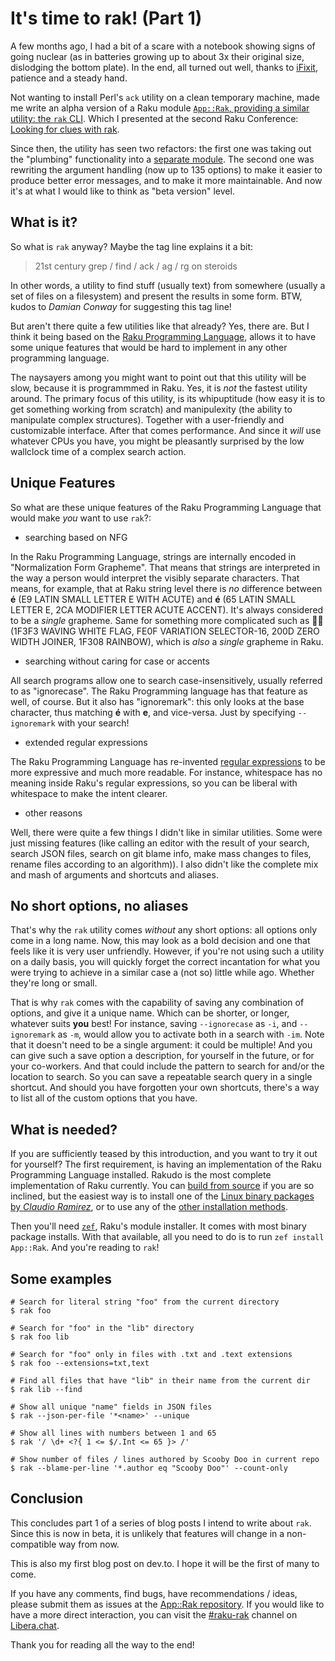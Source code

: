 # It's time to rak! (Part 1)

A few months ago, I had a bit of a scare with a notebook showing signs of going nuclear (as in batteries growing up to about 3x their original size, dislodging the bottom plate).  In the end, all turned out well, thanks to [iFixit](https://ifixit.com), patience and a steady hand.

Not wanting to install Perl's `ack` utility on a clean temporary machine, made me write an alpha version of a Raku module [`App::Rak`, providing a similar utility: the `rak` CLI]((https://raku.land/zef:lizmat/App::Rak)).  Which I presented at the second Raku Conference: [Looking for clues with rak](https://conf.raku.org/talk/174).

Since then, the utility has seen two refactors: the first one was taking out the "plumbing" functionality into a [separate module](https://raku.land/zef:lizmat/rak).  The second one was rewriting the argument handling (now up to 135 options) to make it easier to produce better error messages, and to make it more maintainable.  And now it's at what I would like to think as "beta version" level.

## What is it?

So what is `rak` anyway?  Maybe the tag line explains it a bit:

> 21st century grep / find / ack / ag / rg on steroids

In other words, a utility to find stuff (usually text) from somewhere (usually a set of files on a filesystem) and present the results in some form.  BTW, kudos to *Damian Conway* for suggesting this tag line!

But aren't there quite a few utilities like that already?  Yes, there are.  But I think it being based on the [Raku Programming Language](https://raku.org), allows it to have some unique features that would be hard to implement in any other programming language.

The naysayers among you might want to point out that this utility will be slow, because it is programmmed in Raku.  Yes, it is *not* the fastest utility around.  The primary focus of this utility, is its whipuptitude (how easy it is to get something working from scratch) and manipulexity (the ability to manipulate complex structures).  Together with a user-friendly and customizable interface.  After that comes performance.  And since it *will* use whatever CPUs you have, you might be pleasantly surprised by the low wallclock time of a complex search action.

## Unique Features

So what are these unique features of the Raku Programming Language that would make *you* want to use `rak`?:

- searching based on NFG

In the Raku Programming Language, strings are internally encoded in "Normalization Form Grapheme".  That means that strings are interpreted in the way a person would interpret the visibly separate characters.  That means, for example, that at Raku string level there is *no* difference between **é** (E9 LATIN SMALL LETTER E WITH ACUTE) and **é** (65 LATIN SMALL LETTER E, 2CA MODIFIER LETTER ACUTE ACCENT).  It's always considered to be a *single* grapheme.  Same for something more complicated such as **🏳️‍🌈** (1F3F3 WAVING WHITE FLAG, FE0F VARIATION SELECTOR-16, 200D ZERO WIDTH JOINER, 1F308 RAINBOW), which is *also* a *single* grapheme in Raku.

- searching without caring for case or accents

All search programs allow one to search case-insensitively, usually referred to as "ignorecase".  The Raku Programming language has that feature as well, of course.  But it also has "ignoremark": this only looks at the base character, thus matching **é** with **e**, and vice-versa.  Just by specifying `--ignoremark` with your search!

- extended regular expressions

The Raku Programming Language has re-invented [regular expressions](https://docs.raku.org/language/regexes) to be more expressive and much more readable.  For instance, whitespace has no meaning inside Raku's regular expressions, so you can be liberal with whitespace to make the intent clearer.

- other reasons

Well, there were quite a few things I didn't like in similar utilities.  Some were just missing features (like calling an editor with the result of your search, search JSON files, search on git blame info, make mass changes to files, rename files according to an algorithm)).  I also didn't like the complete mix and mash of arguments and shortcuts and aliases.

## No short options, no aliases

That's why the `rak` utility comes *without* any short options: all options only come in a long name.  Now, this may look as a bold decision and one that feels like it is very user unfriendly.  However, if you're not using such a utility on a daily basis, you will quickly forget the correct incantation for what you were trying to achieve in a similar case a (not so) little while ago.  Whether they're long or small.

That is why `rak` comes with the capability of saving any combination of options, and give it a unique name.  Which can be shorter, or longer, whatever suits **you** best!  For instance, saving `--ignorecase` as `-i`, and `--ignoremark` as `-m`, would allow you to activate both in a search with `-im`.  Note that it doesn't need to be a single argument: it could be multiple!  And you can give such a save option a description, for yourself in the future, or for your co-workers.  And that could include the pattern to search for and/or the location to search.  So you can save a repeatable search query in a single shortcut.  And should you have forgotten your own shortcuts, there's a way to list all of the custom options that you have.

## What is needed?

If you are sufficiently teased by this introduction, and you want to try it out for yourself?  The first requirement, is having an implementation of the Raku Programming Language installed.  Rakudo is the most complete implementation of Raku currently.  You can [build from source](https://github.com/rakudo/rakudo) if you are so inclined, but the easiest way is to install one of the [Linux binary packages by *Claudio Ramirez*](https://nxadm.github.io/rakudo-pkg/), or to use any of the [other installation methods](https://rakudo.org/downloads).

Then you'll need [`zef`](https://github.com/ugexe/zef#readme), Raku's module installer.  It comes with most binary package installs.  With that available, all you need to do is to run `zef install App::Rak`.  And you're reading to `rak`!

## Some examples

````
# Search for literal string "foo" from the current directory
$ rak foo

# Search for "foo" in the "lib" directory
$ rak foo lib

# Search for "foo" only in files with .txt and .text extensions
$ rak foo --extensions=txt,text

# Find all files that have "lib" in their name from the current dir
$ rak lib --find

# Show all unique "name" fields in JSON files
$ rak --json-per-file '*<name>' --unique

# Show all lines with numbers between 1 and 65
$ rak '/ \d+ <?{ 1 <= $/.Int <= 65 }> /'

# Show number of files / lines authored by Scooby Doo in current repo
$ rak --blame-per-line '*.author eq "Scooby Doo"' --count-only
````

## Conclusion

This concludes part 1 of a series of blog posts I intend to write about `rak`.  Since this is now in beta, it is unlikely that features will change in a non-compatible way from now.

This is also my first blog post on dev.to.  I hope it will be the first of many to come.

If you have any comments, find bugs, have recommendations / ideas, please submit them as issues at the [App::Rak repository](https://github.com/lizmat/App-Rak/issues).  If you would like to have a more direct interaction, you can visit the [#raku-rak](https://web.libera.chat/?channel=#raku-rak) channel on [Libera.chat](https://libera.chat).

Thank you for reading all the way to the end!
